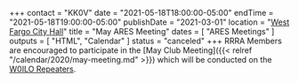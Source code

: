 +++
contact = "KK0V"
date = "2021-05-18T18:00:00-05:00"
endTime = "2021-05-18T19:00:00-05:00"
publishDate = "2021-03-01"
location = "[West Fargo City Hall](/places/west-fargo-city-hall/)"
title = "May ARES Meeting"
dates = [ "ARES Meetings" ]
outputs = [ "HTML", "Calendar" ]
status = "canceled"
+++
RRRA Members are encouraged to participate in the 
[May Club Meeting]({{< relref "/calendar/2020/may-meeting.md" >}})
which will be conducted on the [W0ILO Repeaters](/radios/).
